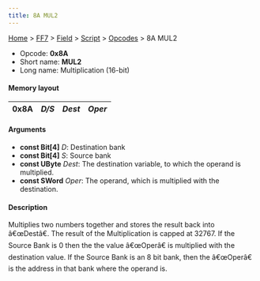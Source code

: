 ```yaml
---
title: 8A MUL2
---
```


[Home](../../../../Main%20Page.md) > [FF7](../../../../FF7.md) > [Field](../../../Field.md) > [Script](../../Script.md) > [Opcodes](../Opcodes.md) > 8A MUL2

-   Opcode: **0x8A**
-   Short name: **MUL2**
-   Long name: Multiplication (16-bit)

#### Memory layout

| 0x8A | *D/S* | *Dest* | *Oper* |
|------|-------|--------|--------|

#### Arguments

-   **const Bit\[4\]** *D*: Destination bank
-   **const Bit\[4\]** *S*: Source bank
-   **const UByte** *Dest*: The destination variable, to which the
    operand is multiplied.
-   **const SWord** *Oper*: The operand, which is multiplied with the
    destination.

#### Description

Multiplies two numbers together and stores the result back into
â€œDestâ€. The result of the Multiplication is capped at 32767. If the
Source Bank is 0 then the the value â€œOperâ€ is multiplied with the
destination value. If the Source Bank is an 8 bit bank, then the
â€œOperâ€ is the address in that bank where the operand is.
